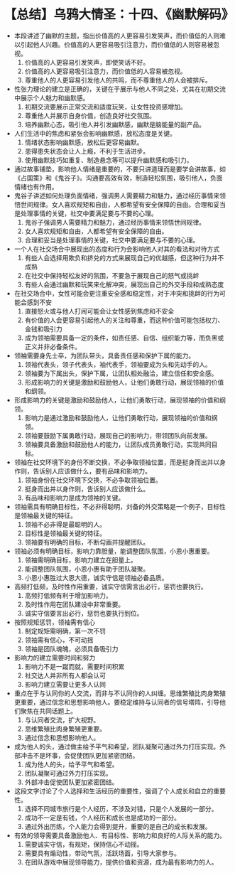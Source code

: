 # 【总结】乌鸦大情圣：十四、《幽默解码》

-   本段讲述了幽默的主题，指出价值高的人更容易引发笑声，而价值低的人则难以引起他人兴趣。价值高的人更容易吸引注意力，而价值低的人则容易被忽视。
    1.  价值高的人更容易引发笑声，即使笑话不好。
    2.  价值高的人更容易吸引注意力，而价值低的人容易被忽视。
    3.  尊重他人的人更容易引发他人的共鸣，而不尊重他人的人会被排斥。
-   性张力理论的建立是正确的，关键在于展示与他人不同之处，尤其在初期交流中展示个人魅力和幽默感。
    1.  初期交流要展示正常交流和适度玩笑，让女性投资感增加。
    2.  尊重他人并展示自身价值，创造良好社交氛围。
    3.  培养幽默心态，吸引他人并引发幽默感，幽默是脑能量的副产品。
-   人们生活中的焦虑和紧张会影响幽默感，放松态度是关键。
    1.  情绪状态影响幽默感，放松后更容易幽默。
    2.  患得患失状态会让人上瘾，不利于生活进步。
    3.  使用幽默技巧如重复、制造悬念等可以提升幽默感和吸引力。
-   通过故事铺垫，影响他人情绪是重要的，不要只讲道理而是要学会讲故事，如《占国策》和《鬼谷子》。沟通要高效有效，制造轻松氛围，吸引他人，负面情绪也有作用。
-   鬼谷子讲述如何处理负面情绪，强调男人需要精力和魅力，通过经历事情来领悟世间规律。女人喜欢规矩和自由，人都希望有安全保障的自由。合理和妥当是处理事情的关键，社交中要满足要与不要的心理。
    1.  鬼谷子强调男人需要精力和魅力，通过经历事情来领悟世间规律。
    2.  女人喜欢规矩和自由，人都希望有安全保障的自由。
    3.  合理和妥当是处理事情的关键，社交中要满足要与不要的心理。
-   一个人在社交场合中展现出的态度和行为会影响他人对其的看法和对待方式
    1.  有些人会选择用欺负和挤兑的方式来展现自己的优越感，但这种行为并不成熟
    2.  在社交中保持轻松友好的氛围，不要急于展现自己的怒气或挑衅
    3.  有些人会通过幽默和玩笑来化解冲突，展现出自己的外交手段和成熟态度
-   在社交场合中，女性可能会更注重安全感和稳定性，对于冲突和挑衅的行为可能会感到不安
    1.  直接怒火或与他人打闹可能会让女性感到焦虑和不安全
    2.  有价值的人会更容易引起他人的关注和尊重，而这种价值可能包括权力、金钱和吸引力
    3.  成为领袖需要具备一定的条件，如责任感、自信、组织能力等，而负黑或正义并非必备条件。
-   领袖需要身先士卒，为团队带头，具备责任感和保护下属的能力。
    1.  领袖代表头，领子代表头，袖代表手，领袖要成为头和先动手的人。
    2.  领袖要为下属出头，保护下属，让团队相处融洽，建立信任和安全感。
    3.  形成影响力的关键是激励和鼓励他人，让他们勇敢行动，展现领袖的价值和纲领。
-   形成影响力的关键是激励和鼓励他人，让他们勇敢行动，展现领袖的价值和纲领。
    1.  影响力是通过激励和鼓励他人，让他们勇敢行动，展现领袖的价值和纲领。
    2.  领袖要鼓励下属勇敢行动，展现自己的影响力，带领团队向前发展。
    3.  领袖要具备激励和鼓励他人的能力，让团队成员勇敢行动，实现共同目标。
-   领袖在社交环境下的身份不断交换，不必争取领袖位置，而是挺身而出并以身作则，告诉别人应该做什么，要有品味和影响力。
    1.  领袖身份在社交环境下交换，不必争取领袖位置。
    2.  挺身而出并以身作则，告诉别人应该做什么。
    3.  有品味和影响力是成为领袖的关键。
-   领袖需具有明确目标性，不必非得聪明，刘备的外交策略是一个例子，目标性是领袖最关键的特征。
    1.  领袖不必非得是最聪明的人。
    2.  目标性是领袖最关键的特征。
    3.  领袖要有明确的目标，不断勾画并提醒团队。
-   领袖必须有明确目标，影响力靠胆量，能调整团队氛围，小恩小惠重要。
    1.  领袖需明确目标，影响力建立在胆量上。
    2.  能调整团队氛围，小恩小惠有助于团队凝聚。
    3.  小恩小惠胜过大恩大德，诚实守信是领袖必备品质。
-   高频打低频，及时性作用重要，诚实守信需言出必行，惩罚也要执行。
    1.  高频打低频有利于增加影响力。
    2.  及时性作用在团队建设中非常重要。
    3.  诚实守信要言出必行，惩罚也要执行到位。
-   按照规矩惩罚，领袖需有信心
    1.  制定规矩需明确，第一次不罚
    2.  领袖需有信心，不可动摇
    3.  领袖是团队魂魄，必须具备吸引力
-   影响力的建立需要时间和努力
    1.  影响力不是一蹴而就，需要时间积累
    2.  社交达人并非所有人都会认可
    3.  影响力建立需要让更多人认同
-   重点在于与认同你的人交流，而非与不认同你的人纠缠。思维繁殖比肉身繁殖更重要，通过信念和思想影响他人。要稳定维持与认同者的信号塔阵，引导他们聚焦在共同话题上。
    1.  与认同者交流，扩大视野。
    2.  思维繁殖比肉身繁殖更重要。
    3.  通过信念和思想影响他人。
-   成为他人的头，通过做主给予平气和希望，团队凝聚可通过外力打压实现。外部冲击不是坏事，会促使团队更加紧密团结。
    1.  成为他人的头，给予平气和希望。
    2.  团队凝聚可通过外力打压实现。
    3.  外部冲击促使团队更加紧密团结。
-   这段文字讨论了个人选择和生活经历的重要性，强调了个人成长和自立的重要性。
    1.  选择不同城市旅行是个人经历，不涉及对错，只是个人发展的一部分。
    2.  成功不一定是有钱，个人经历和成长也是成功的一部分。
    3.  通过外出历练，个人能力会得到提升，重要的是自己的成长和发展。
-   有效的领导需要具备激励他人、有目标性、影响力和良好的人际关系的能力。
    1.  需要诚实守信，有规矩，保持信心不动摇。
    2.  需要具有煽动性，带动气氛，活跃场面，引导大家参与。
    3.  在团队游戏中展现领导能力，提供价值和资源，成为最有影响力的人。